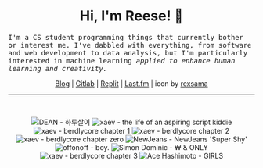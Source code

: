 <h1 align="center">Hi, I'm Reese! 👋</h1>

<p><samp>I'm a CS student programming things that currently bother or interest me. I've dabbled with everything, from software and web development to data analysis, but I'm particularly interested in machine learning <i>applied to enhance human learning and creativity.</i></p></samp>

<p align="center">
 <a href="https://renys.dev">Blog</a> | <a href="https://gitlab.com/renys">Gitlab</a> | <a href="https://replit.com/@renys">Replit</a> | <a href="https://last.fm/user/i-dle">Last.fm</a> | icon by <a href="https://deviantart.com/rexsama">rexsama</a>
</p>

<hr class="dotted">
<br>
<!-- lastfm -->
<p align="center"><img src="https://lastfm.freetls.fastly.net/i/u/64s/d68b1f039c418d5c9608c410bcbd5497.jpg" title="DEAN - 하루살이"> <img src="https://lastfm.freetls.fastly.net/i/u/64s/24cf9627212c880561909c3fbc586a8c.png" title="xaev - the life of an aspiring script kiddie"> <img src="https://lastfm.freetls.fastly.net/i/u/64s/a47f60b040c744bb8cd6ba0e63771521.gif" title="xaev - berdlycore chapter 1"> <img src="https://lastfm.freetls.fastly.net/i/u/64s/7dc47a800dba55a03922e885b4611d2d.png" title="xaev - berdlycore chapter 2"> <img src="https://lastfm.freetls.fastly.net/i/u/64s/d9c416e3a593b313e813484359d204c7.png" title="xaev - berdlycore chapter zero"> <img src="https://lastfm.freetls.fastly.net/i/u/64s/55b73e13e3c3a49647b910111f18eb12.jpg" title="NewJeans - NewJeans 'Super Shy'"> <img src="https://lastfm.freetls.fastly.net/i/u/64s/1b4c253c5344cec493516b25529fe0bf.png" title="offonoff - boy."> <img src="https://lastfm.freetls.fastly.net/i/u/64s/42a920930128d637bf10f9a420b60106.jpg" title="Simon Dominic - ₩ & ONLY"> <img src="https://lastfm.freetls.fastly.net/i/u/64s/ac9db7f3dac826758f43725750b0e5c2.png" title="xaev - berdlycore chapter 3"> <img src="https://lastfm.freetls.fastly.net/i/u/64s/1d17ec1b86d2a9fc9ca8019bd363541b.jpg" title="Ace Hashimoto - GIRLS"> </p>
